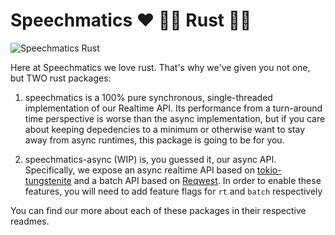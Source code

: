 # Speechmatics ❤️  🦀🦀 Rust 🦀🦀

![Speechmatics Rust](https://github.com/speechmatics/speechmatics-rs/tree/main/workflows/test.yml)


Here at Speechmatics we love rust. That's why we've given you not one, but TWO rust packages:

1. speechmatics is a 100% pure synchronous, single-threaded implementation of our Realtime API. Its performance from a turn-around time perspective is worse than the async implementation, but if you care about keeping depedencies to a minimum or otherwise want to stay away from async runtimes, this package is going to be for you.

2. speechmatics-async (WIP) is, you guessed it, our async API. Specifically, we expose an async realtime API based on [tokio-tungstenite](https://docs.rs/tokio-tungstenite/latest/tokio_tungstenite/) and a batch API based on [Reqwest](https://docs.rs/reqwest/latest/reqwest/). In order to enable these features, you will need to add feature flags for `rt` and `batch` respectively

You can find our more about each of these packages in their respective readmes.